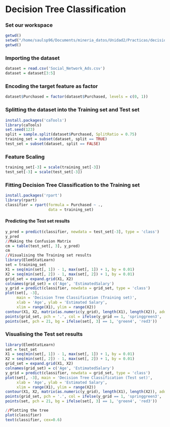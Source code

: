 # Decision Tree Classification

### Set our workspace

```R
getwd()
setwd("/home/saulsp96/Documents/mineria_datos/Unidad2/Practicas/decision_tree")
getwd()
```

### Importing the dataset

```R
dataset = read.csv('Social_Network_Ads.csv')
dataset = dataset[3:5]
```

### Encoding the target feature as factor

```R
dataset$Purchased = factor(dataset$Purchased, levels = c(0, 1))
```

### Splitting the dataset into the Training set and Test set

```R
install.packages('caTools')
library(caTools)
set.seed(123)
split = sample.split(dataset$Purchased, SplitRatio = 0.75)
training_set = subset(dataset, split == TRUE)
test_set = subset(dataset, split == FALSE)
```

### Feature Scaling

```R
training_set[-3] = scale(training_set[-3])
test_set[-3] = scale(test_set[-3])
```

### Fitting Decision Tree Classification to the Training set

```R
install.packages('rpart')
library(rpart)
classifier = rpart(formula = Purchased ~ .,
                   data = training_set)
```

#### Predicting the Test set results

```R
y_pred = predict(classifier, newdata = test_set[-3], type = 'class')
y_pred
//Making the Confusion Matrix
cm = table(test_set[, 3], y_pred)
cm
//Visualising the Training set results
library(ElemStatLearn)
set = training_set
X1 = seq(min(set[, 1]) - 1, max(set[, 1]) + 1, by = 0.01)
X2 = seq(min(set[, 2]) - 1, max(set[, 2]) + 1, by = 0.01)
grid_set = expand.grid(X1, X2)
colnames(grid_set) = c('Age', 'EstimatedSalary')
y_grid = predict(classifier, newdata = grid_set, type = 'class')
plot(set[, -3],
     main = 'Decision Tree Classification (Training set)',
     xlab = 'Age', ylab = 'Estimated Salary',
     xlim = range(X1), ylim = range(X2))
contour(X1, X2, matrix(as.numeric(y_grid), length(X1), length(X2)), add = TRUE)
points(grid_set, pch = '.', col = ifelse(y_grid == 1, 'springgreen3', 'tomato'))
points(set, pch = 21, bg = ifelse(set[, 3] == 1, 'green4', 'red3'))
```

### Visualising the Test set results

```R
library(ElemStatLearn)
set = test_set
X1 = seq(min(set[, 1]) - 1, max(set[, 1]) + 1, by = 0.01)
X2 = seq(min(set[, 2]) - 1, max(set[, 2]) + 1, by = 0.01)
grid_set = expand.grid(X1, X2)
colnames(grid_set) = c('Age', 'EstimatedSalary')
y_grid = predict(classifier, newdata = grid_set, type = 'class')
plot(set[, -3], main = 'Decision Tree Classification (Test set)',
     xlab = 'Age', ylab = 'Estimated Salary',
     xlim = range(X1), ylim = range(X2))
contour(X1, X2, matrix(as.numeric(y_grid), length(X1), length(X2)), add = TRUE)
points(grid_set, pch = '.', col = ifelse(y_grid == 1, 'springgreen3', 'tomato'))
points(set, pch = 21, bg = ifelse(set[, 3] == 1, 'green4', 'red3'))

//Plotting the tree
plot(classifier)
text(classifier, cex=0.6)
```
